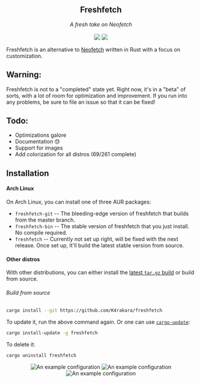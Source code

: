 <h2 align="center">Freshfetch</h2>
<p align="center">
<i>A fresh take on Neofetch</i>
<br>
<br>
<a href="./LICENSE.md"><img src="https://img.shields.io/badge/license-MIT-blue.svg"></a>
<a href="https://github.com/k4rakara/freshfetch/releases"><img src="https://img.shields.io/github/v/release/K4rakara/freshfetch"></a>
</p>

Freshfetch is an alternative to [Neofetch](https://github.com/dylanaraps/neofetch)
written in Rust with a focus on customization.

## Warning:
Freshfetch is not to a "completed" state yet. Right now, it's in a "beta" of
sorts, with a lot of room for optimization and improvement. If you run into any
problems, be sure to file an issue so that it can be fixed!

## Todo:

 - Optimizations galore
 - Documentation :sweat:
 - Support for images
 - Add colorization for all distros (69/261 complete)

## Installation

#### Arch Linux

On Arch Linux, you can install one of three AUR packages:

- `freshfetch-git` -- The bleeding-edge version of freshfetch that builds from the master branch.
- `freshfetch-bin` -- The stable version of freshfetch that you just install. No compile required.
- `freshfetch` -- Currently not set up right, will be fixed with the next release. Once set up, It'll build the latest stable version from source.

#### Other distros

With other distributions, you can either install the [latest `tar.gz` build](https://github.com/K4rakara/freshfetch/releases) or build from source.

###### Build from source

```bash
cargo install --git https://github.com/K4rakara/freshfetch
```

To update it, run the above command again. Or one can use 
[`cargo-update`](https://github.com/nabijaczleweli/cargo-update):

```bash
cargo install-update -g freshfetch
```

To delete it:

```bash
cargo uninstall freshfetch
```

<p align="center">
<img alt="An example configuration" src="./readme/config-1.png"/>
<img alt="An example configuration" src="./readme/config-2.png"/>
<img alt="An example configuration" src="./readme/config-3.png"/>
</p>


